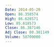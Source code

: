 ```yaml
---
Date: 2014-05-20
Open: 86.358574
High: 86.628571
Low: 85.818573
Close: 86.387146
Adj Close: 80.381149
Volume: 58709000
---
```


